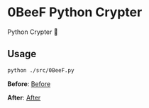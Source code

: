 # 0BeeF Python Crypter
Python Crypter 🥩

## Usage
```bash
python ./src/0BeeF.py
```

**Before**:
[Before](img/1.jpg)

**After**:
[After](img/2.jpg)
